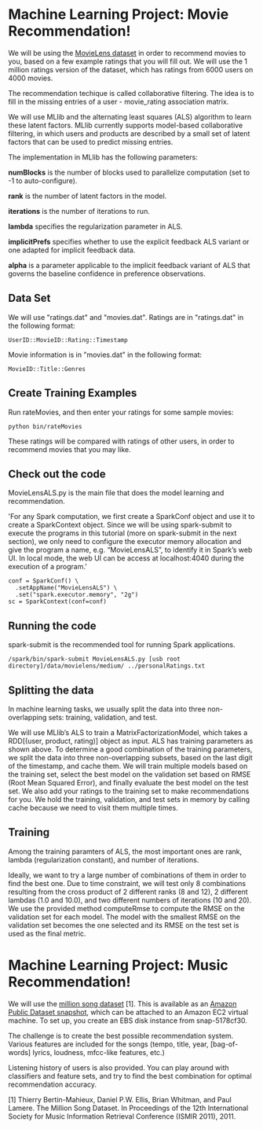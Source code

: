 # Machine Learning Project: Movie Recommendation!

We will be using the [MovieLens dataset](http://grouplens.org/datasets/movielens/) in order to recommend movies to you, based on a few example ratings that you will fill out. We will use the 1 million ratings version of the dataset, which has ratings from 6000 users on 4000 movies. 

The recommendation techique is called collaborative filtering. The idea is to fill in the missing entries of a user - movie_rating association matrix.

We will use MLlib and the alternating least squares (ALS) algorithm to learn these latent factors. MLlib currently supports model-based collaborative filtering, in which users and products are described by a small set of latent factors that can be used to predict missing entries. 

The implementation in MLlib has the following parameters:

**numBlocks** is the number of blocks used to parallelize computation (set to -1 to auto-configure).

**rank** is the number of latent factors in the model.

**iterations** is the number of iterations to run.

**lambda** specifies the regularization parameter in ALS.

**implicitPrefs** specifies whether to use the explicit feedback ALS variant or one adapted for implicit feedback data.

**alpha** is a parameter applicable to the implicit feedback variant of ALS that governs the baseline confidence in preference observations.

## Data Set
We will use "ratings.dat" and "movies.dat". Ratings are in "ratings.dat" in the following format:

```
UserID::MovieID::Rating::Timestamp
```

Movie information is in "movies.dat" in the following format:

```
MovieID::Title::Genres
```

## Create Training Examples
Run rateMovies, and then enter your ratings for some sample movies:
```
python bin/rateMovies
```
These ratings will be compared with ratings of other users, in order to recommend movies that you may like.

## Check out the code

MovieLensALS.py is the main file that does the model learning and recommendation.

'For any Spark computation, we first create a SparkConf object and use it to create a SparkContext object. Since we will be using spark-submit to execute the programs in this tutorial (more on spark-submit in the next section), we only need to configure the executor memory allocation and give the program a name, e.g. “MovieLensALS”, to identify it in Spark’s web UI. In local mode, the web UI can be access at localhost:4040 during the execution of a program.'

```
conf = SparkConf() \
  .setAppName("MovieLensALS") \
  .set("spark.executor.memory", "2g")
sc = SparkContext(conf=conf)
```

## Running the code
spark-submit is the recommended tool for running Spark applications.

```
/spark/bin/spark-submit MovieLensALS.py [usb root directory]/data/movielens/medium/ ../personalRatings.txt
```

## Splitting the data
In machine learning tasks, we usually split the data into three non-overlapping sets: training, validation, and test.

We will use MLlib’s ALS to train a MatrixFactorizationModel, which takes a RDD[(user, product, rating)] object as input. ALS has training parameters as shown above. To determine a good combination of the training parameters, we split the data into three non-overlapping subsets, based on the last digit of the timestamp, and cache them. We will train multiple models based on the training set, select the best model on the validation set based on RMSE (Root Mean Squared Error), and finally evaluate the best model on the test set. We also add your ratings to the training set to make recommendations for you. We hold the training, validation, and test sets in memory by calling cache because we need to visit them multiple times.


## Training
Among the training paramters of ALS, the most important ones are rank, lambda (regularization constant), and number of iterations.

Ideally, we want to try a large number of combinations of them in order to find the best one. Due to time constraint, we will test only 8 combinations resulting from the cross product of 2 different ranks (8 and 12), 2 different lambdas (1.0 and 10.0), and two different numbers of iterations (10 and 20). We use the provided method computeRmse to compute the RMSE on the validation set for each model. The model with the smallest RMSE on the validation set becomes the one selected and its RMSE on the test set is used as the final metric.
# Machine Learning Project: Music Recommendation!

We will use the [million song dataset](http://www.kaggle.com/c/msdchallenge/data) [1]. 
This is available as an [Amazon Public Dataset snapshot](http://aws.amazon.com/datasets/6468931156960467), 
which can be attached to an Amazon EC2 virtual machine. To set up, you create an EBS disk instance from snap-5178cf30.

The challenge is to create the best possible recommendation system. Various features are included for the songs (tempo, title, year, [bag-of-words] lyrics, loudness, mfcc-like features, etc.)

Listening history of users is also provided. You can play around with classifiers and feature sets, and try to find the best combination for optimal recommendation accuracy.


[1] Thierry Bertin-Mahieux, Daniel P.W. Ellis, Brian Whitman, and Paul Lamere. 
The Million Song Dataset. In Proceedings of the 12th International Society
for Music Information Retrieval Conference (ISMIR 2011), 2011.
